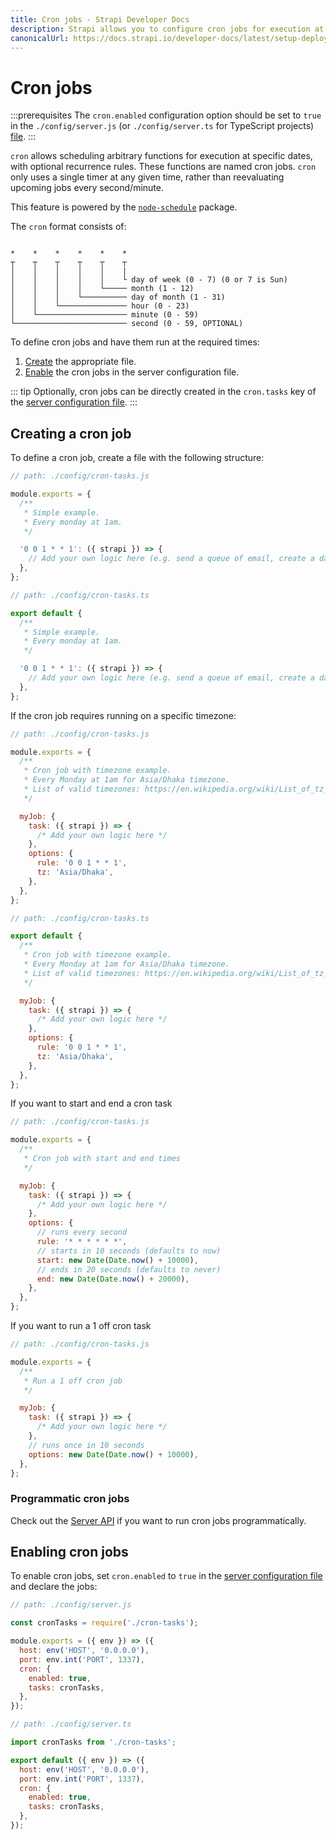 ```yaml
---
title: Cron jobs - Strapi Developer Docs
description: Strapi allows you to configure cron jobs for execution at specific dates and times, with optional reoccurrence rules.
canonicalUrl: https://docs.strapi.io/developer-docs/latest/setup-deployment-guides/configurations/optional/cronjobs.html
---
```


# Cron jobs

:::prerequisites
The `cron.enabled` configuration option should be set to `true` in the `./config/server.js` (or `./config/server.ts` for TypeScript projects) [file](/developer-docs/latest/setup-deployment-guides/configurations/required/server.md).
:::

`cron` allows scheduling arbitrary functions for execution at specific dates, with optional recurrence rules. These functions are named cron jobs. `cron` only uses a single timer at any given time, rather than reevaluating upcoming jobs every second/minute.

This feature is powered by the [`node-schedule`](https://www.npmjs.com/package/node-schedule) package.

The `cron` format consists of:

```

*    *    *    *    *    *
┬    ┬    ┬    ┬    ┬    ┬
│    │    │    │    │    |
│    │    │    │    │    └ day of week (0 - 7) (0 or 7 is Sun)
│    │    │    │    └───── month (1 - 12)
│    │    │    └────────── day of month (1 - 31)
│    │    └─────────────── hour (0 - 23)
│    └──────────────────── minute (0 - 59)
└───────────────────────── second (0 - 59, OPTIONAL)

```

To define cron jobs and have them run at the required times:

1. [Create](#creating-a-cron-job) the appropriate file.
2. [Enable](#enabling-cron-jobs) the cron jobs in the server configuration file.

::: tip
Optionally, cron jobs can be directly created in the `cron.tasks` key of the [server configuration file](/developer-docs/latest/setup-deployment-guides/configurations/required/server.md).
:::

## Creating a cron job

To define a cron job, create a file with the following structure:

<code-group>
<code-block title="JAVASCRIPT">

```js
// path: ./config/cron-tasks.js

module.exports = {
  /**
   * Simple example.
   * Every monday at 1am.
   */

  '0 0 1 * * 1': ({ strapi }) => {
    // Add your own logic here (e.g. send a queue of email, create a database backup, etc.).
  },
};
```

</code-block>

<code-block title="TYPESCRIPT">

```js
// path: ./config/cron-tasks.ts

export default {
  /**
   * Simple example.
   * Every monday at 1am.
   */

  '0 0 1 * * 1': ({ strapi }) => {
    // Add your own logic here (e.g. send a queue of email, create a database backup, etc.).
  },
};
```

</code-block>
</code-group>

If the cron job requires running on a specific timezone:

<code-group>
<code-block title="JAVASCRIPT">

```js
// path: ./config/cron-tasks.js

module.exports = {
  /**
   * Cron job with timezone example.
   * Every Monday at 1am for Asia/Dhaka timezone.
   * List of valid timezones: https://en.wikipedia.org/wiki/List_of_tz_database_time_zones#List
   */

  myJob: {
    task: ({ strapi }) => {
      /* Add your own logic here */
    },
    options: {
      rule: '0 0 1 * * 1',
      tz: 'Asia/Dhaka',
    },
  },
};
```

</code-block>

<code-block title="TYPESCRIPT">

```js
// path: ./config/cron-tasks.ts

export default {
  /**
   * Cron job with timezone example.
   * Every Monday at 1am for Asia/Dhaka timezone.
   * List of valid timezones: https://en.wikipedia.org/wiki/List_of_tz_database_time_zones#List
   */

  myJob: {
    task: ({ strapi }) => {
      /* Add your own logic here */
    },
    options: {
      rule: '0 0 1 * * 1',
      tz: 'Asia/Dhaka',
    },
  },
};
```

</code-block>
</code-group>

If you want to start and end a cron task

```js
// path: ./config/cron-tasks.js

module.exports = {
  /**
   * Cron job with start and end times
   */

  myJob: {
    task: ({ strapi }) => {
      /* Add your own logic here */
    },
    options: {
      // runs every second
      rule: '* * * * * *',
      // starts in 10 seconds (defaults to now)
      start: new Date(Date.now() + 10000),
      // ends in 20 seconds (defaults to never)
      end: new Date(Date.now() + 20000),
    },
  },
};
```
If you want to run a 1 off cron task
```js
// path: ./config/cron-tasks.js

module.exports = {
  /**
   * Run a 1 off cron job
   */

  myJob: {
    task: ({ strapi }) => {
      /* Add your own logic here */
    },
    // runs once in 10 seconds
    options: new Date(Date.now() + 10000),
  },
};
```
### Programmatic cron jobs
Check out the [Server API](/developer-docs/latest/developer-resources/plugin-api-reference/server.html#cron) if you want to run cron jobs programmatically.


## Enabling cron jobs

To enable cron jobs, set `cron.enabled` to `true` in the [server configuration file](/developer-docs/latest/setup-deployment-guides/configurations/required/server.md) and declare the jobs:

<code-group>
<code-block title="JAVASCRIPT">

```js
// path: ./config/server.js

const cronTasks = require('./cron-tasks');

module.exports = ({ env }) => ({
  host: env('HOST', '0.0.0.0'),
  port: env.int('PORT', 1337),
  cron: {
    enabled: true,
    tasks: cronTasks,
  },
});
```

</code-block>

<code-block title="TYPESCRIPT">

```js
// path: ./config/server.ts

import cronTasks from './cron-tasks';

export default ({ env }) => ({
  host: env('HOST', '0.0.0.0'),
  port: env.int('PORT', 1337),
  cron: {
    enabled: true,
    tasks: cronTasks,
  },
});
```

</code-block>
</code-group>
